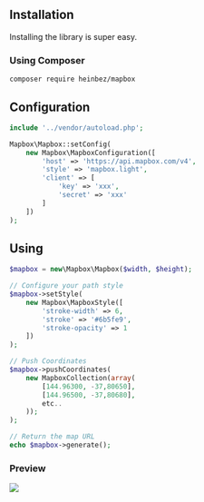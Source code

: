 ## Installation

Installing the library is super easy. 

### Using Composer
    composer require heinbez/mapbox 

## Configuration
```php
include '../vendor/autoload.php';

Mapbox\Mapbox::setConfig(
    new Mapbox\MapboxConfiguration([
        'host' => 'https://api.mapbox.com/v4',
        'style' => 'mapbox.light',
        'client' => [
            'key' => 'xxx',
            'secret' => 'xxx'
        ]
    ])
);
```
## Using
```php
$mapbox = new\Mapbox\Mapbox($width, $height);

// Configure your path style
$mapbox->setStyle(
    new Mapbox\MapboxStyle([
        'stroke-width' => 6,
        'stroke' => '#6b5fe9',
        'stroke-opacity' => 1
    ])
);

// Push Coordinates
$mapbox->pushCoordinates(
    new MapboxCollection(array(
        [144.96300, -37,80650],
        [144.96500, -37,80680],
        etc..
    ));
);

// Return the map URL
echo $mapbox->generate();
```
### Preview
![](http://i.imgur.com/NRhe6hR.png)
